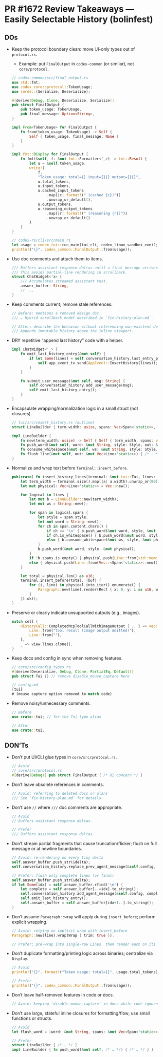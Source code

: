 # PR #1672 Review Takeaways — Easily Selectable History (bolinfest)

## DOs

- Keep the protocol boundary clean: move UI-only types out of `protocol.rs`.
  - Example: put `FinalOutput` in `codex-common` (or similar), not `core/protocol`.
  ```rust
  // codex-common/src/final_output.rs
  use std::fmt;
  use codex_core::protocol::TokenUsage;
  use serde::{Serialize, Deserialize};

  #[derive(Debug, Clone, Deserialize, Serialize)]
  pub struct FinalOutput {
      pub token_usage: TokenUsage,
      pub final_message: Option<String>,
  }

  impl From<TokenUsage> for FinalOutput {
      fn from(token_usage: TokenUsage) -> Self {
          Self { token_usage, final_message: None }
      }
  }

  impl fmt::Display for FinalOutput {
      fn fmt(&self, f: &mut fmt::Formatter<'_>) -> fmt::Result {
          let u = &self.token_usage;
          write!(
              f,
              "Token usage: total={} input={}{} output={}{}",
              u.total_tokens,
              u.input_tokens,
              u.cached_input_tokens
                  .map(|c| format!(" (cached {c})"))
                  .unwrap_or_default(),
              u.output_tokens,
              u.reasoning_output_tokens
                  .map(|r| format!(" (reasoning {r})"))
                  .unwrap_or_default()
          )
      }
  }
  ```
  ```rust
  // codex-rs/cli/src/main.rs
  let usage = codex_tui::run_main(tui_cli, codex_linux_sandbox_exe)?;
  println!("{}", codex_common::FinalOutput::from(usage));
  ```

- Use doc comments and attach them to items.
  ```rust
  /// Buffers assistant response deltas until a final message arrives.
  /// This avoids partial-line rendering in scrollback.
  struct ChatWidget<'a> {
      /// Accumulates streamed assistant text.
      answer_buffer: String,
      // ...
  }
  ```

- Keep comments current; remove stale references.
  ```rust
  // Before: mentions a removed design doc
  /// … hybrid scrollback model described in `fix-history-plan.md`.

  // After: describe the behavior without referencing non-existent docs
  /// Appends immutable history above the inline viewport.
  ```

- DRY repetitive “append last history” code with a helper.
  ```rust
  impl ChatWidget<'_> {
      fn emit_last_history_entry(&mut self) {
          if let Some(lines) = self.conversation_history.last_entry_plain_lines() {
              self.app_event_tx.send(AppEvent::InsertHistory(lines));
          }
      }

      fn submit_user_message(&mut self, msg: String) {
          self.conversation_history.add_user_message(msg);
          self.emit_last_history_entry();
      }
  }
  ```

- Encapsulate wrapping/normalization logic in a small struct (not closures).
  ```rust
  // tui/src/insert_history.rs (outline)
  struct LineBuilder { term_width: usize, spans: Vec<Span<'static>>, width: usize }

  impl LineBuilder {
      fn new(term_width: usize) -> Self { Self { term_width, spans: vec![], width: 0 } }
      fn push_word(&mut self, word: &mut String, style: Style, out: &mut Vec<Line<'static>>) { /* … */ }
      fn consume_whitespace(&mut self, ws: &mut String, style: Style, out: &mut Vec<Line<'static>>) { /* … */ }
      fn flush_line(&mut self, out: &mut Vec<Line<'static>>) { /* … */ }
  }
  ```

- Normalize and wrap text before `Terminal::insert_before`.
  ```rust
  pub(crate) fn insert_history_lines(terminal: &mut tui::Tui, lines: Vec<Line<'static>>) {
      let term_width = terminal.size().map(|a| a.width).unwrap_or(80) as usize;
      let mut physical: Vec<Line<'static>> = Vec::new();

      for logical in lines {
          let mut b = LineBuilder::new(term_width);
          let mut ws = String::new();

          for span in logical.spans {
              let style = span.style;
              let mut word = String::new();
              for ch in span.content.chars() {
                  if ch == '\n' { b.push_word(&mut word, style, &mut physical); ws.clear(); b.flush_line(&mut physical); continue; }
                  if ch.is_whitespace() { b.push_word(&mut word, style, &mut physical); ws.push(ch); }
                  else { b.consume_whitespace(&mut ws, style, &mut physical); word.push(ch); }
              }
              b.push_word(&mut word, style, &mut physical);
          }
          if !b.spans.is_empty() { physical.push(Line::from(std::mem::take(&mut b.spans))); }
          else { physical.push(Line::from(Vec::<Span<'static>>::new())); }
      }

      let total = physical.len() as u16;
      terminal.insert_before(total, |buf| {
          for (i, line) in physical.into_iter().enumerate() {
              Paragraph::new(line).render(Rect { x: 0, y: i as u16, width: buf.area.width, height: 1 }, buf);
          }
      }).ok();
  }
  ```

- Preserve or clearly indicate unsupported outputs (e.g., images).
  ```rust
  match cell {
      HistoryCell::CompletedMcpToolCallWithImageOutput { .. } => vec![
          Line::from("tool result (image output omitted)"),
          Line::from(""),
      ],
      _ => view.lines.clone(),
  }
  ```

- Keep docs and config in sync when removing features.
  ```rust
  // core/src/config_types.rs
  #[derive(Deserialize, Debug, Clone, PartialEq, Default)]
  pub struct Tui {} // remove disable_mouse_capture here

  // config.md
  [tui]
  # (mouse capture option removed to match code)
  ```

- Remove noisy/unnecessary comments.
  ```rust
  // Before
  use crate::tui; // for the Tui type alias

  // After
  use crate::tui;
  ```

## DON’Ts

- Don’t put UI/CLI glue types in `core/src/protocol.rs`.
  ```rust
  // Avoid
  // core/src/protocol.rs
  #[derive(Debug)] pub struct FinalOutput { /* UI concern */ }
  ```

- Don’t leave obsolete references in comments.
  ```rust
  // Avoid: referring to deleted docs or plans
  /// See `fix-history-plan.md` for details.
  ```

- Don’t use `//` where `///` doc comments are appropriate.
  ```rust
  // Avoid
  // Buffers assistant response deltas.

  // Prefer
  /// Buffers assistant response deltas.
  ```

- Don’t stream partial fragments that cause truncation/flicker; flush on full message or at newline boundaries.
  ```rust
  // Avoid: re-rendering on every tiny delta
  self.answer_buffer.push_str(&delta);
  self.conversation_history.replace_prev_agent_message(&self.config, self.answer_buffer.clone());

  // Prefer: flush only complete lines (or final)
  self.answer_buffer.push_str(&delta);
  if let Some(idx) = self.answer_buffer.rfind('\n') {
      let complete = self.answer_buffer[..=idx].to_string();
      self.conversation_history.add_agent_message(&self.config, complete);
      self.emit_last_history_entry();
      self.answer_buffer = self.answer_buffer[idx+1..].to_string();
  }
  ```

- Don’t assume `Paragraph::wrap` will apply during `insert_before`; perform explicit wrapping.
  ```rust
  // Avoid: relying on implicit wrap with insert_before
  Paragraph::new(line).wrap(Wrap { trim: true });

  // Prefer: pre-wrap into single-row Lines, then render each on its own row
  ```

- Don’t duplicate formatting/printing logic across binaries; centralize via `Display`.
  ```rust
  // Avoid
  println!("{}", format!("Token usage: total={}", usage.total_tokens));

  // Prefer
  println!("{}", codex_common::FinalOutput::from(usage));
  ```

- Don’t leave half-removed features in code or docs.
  ```rust
  // Avoid: keeping `disable_mouse_capture` in docs while code ignores it
  ```

- Don’t use large, stateful inline closures for formatting/flow; use small functions or structs.
  ```rust
  // Avoid
  let flush_word = |word: &mut String, spans: &mut Vec<Span<'static>>, width: &mut usize, /* … */| { /* … */ };

  // Prefer
  struct LineBuilder { /* … */ }
  impl LineBuilder { fn push_word(&mut self, /* … */) { /* … */ } }
  ```